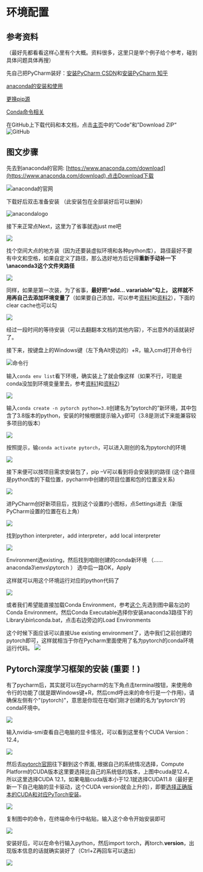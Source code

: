 # 环境配置

## 参考资料 
（最好先都看看这样心里有个大概。资料很多，这里只是举个例子给个参考，碰到具体问题具体再搜）

先自己把PyCharm装好：[安装PyCharm CSDN](https://blog.csdn.net/Z987421/article/details/131422753)和[安装PyCharm 知乎](https://zhuanlan.zhihu.com/p/361386599)

[anaconda的安装和使用](https://blog.csdn.net/tqlisno1/article/details/108908775)

[更换pip源](https://zhuanlan.zhihu.com/p/127275233)

[Conda命令相关](https://blog.csdn.net/miracleoa/article/details/106115730)

在GitHub上下载代码和本文档，点击[主页](https://github.com/yunfan1202/intellegent_design)中的“Code”和”Download ZIP“
![GitHub](assets/figures/GitHub1.jpg)

## 图文步骤

先去到anaconda的官网: [https://www.anaconda.com/download](https://www.anaconda.com/download),点击Download下载

![anaconda的官网](assets/figures/anaconda1.jpg)

下载好后双击准备安装 （此安装包在全部装好后可以删掉）

![anacondalogo](assets/figures/anaconda2.jpg)

接下来正常点Next，这里为了省事就选just me吧

![](assets/figures/anaconda3.jpg)

找个空间大点的地方装（因为还要装虚拟环境和各种python库）， 路径最好不要有中文和空格，如果自定义了路径，那么选好地方后记得**重新手动补一下\anaconda3这个文件夹路径**

![](assets/figures/anaconda4.jpg)

同样，如果是第一次装，为了省事，**最好把“add… varariable”勾上， 这样就不用再自己去添加环境变量了**（如果要自己添加，可以参考[资料1](https://blog.csdn.net/weixin_43914658/article/details/108785084)和[资料2](https://zhuanlan.zhihu.com/p/382980557)），下面的clear cache也可以勾

![](assets/figures/anaconda5.jpg)

经过一段时间的等待安装（可以去翻翻本文档的其他内容），不出意外的话就装好了。

接下来，按键盘上的Windows键（左下角Alt旁边的）+R，输入cmd打开命令行

![命令行](assets/figures/anaconda6.jpg)

输入```conda env list```看下环境，确实装上了就会像这样（如果不行，可能是conda没加到环境变量里去，参考[资料1](https://blog.csdn.net/weixin_43914658/article/details/108785084)和[资料2](https://zhuanlan.zhihu.com/p/382980557)）

![](assets/figures/anaconda7.jpg)

输入```conda create -n pytorch python=3.8```创建名为“pytorch的”新环境，其中包含了3.8版本的python，安装的时候根据提示输入y即可（3.8是测试下来能兼容较多项目的版本）

![](assets/figures/anaconda8.jpg)

按照提示，输```conda activate pytorch```，可以进入刚创的名为pytorch的环境

![](assets/figures/anaconda9.jpg)

接下来便可以按项目需求安装包了，pip –V可以看到将会安装到的路径 (这个路径是python库的下载位置，pycharm中创建的项目位置和包的位置没关系)

![](assets/figures/anaconda10.jpg)

进PyCharm创好新项目后，找到这个设置的小图标，点Settings进去（新版PyCharm设置的位置在右上角）

![](assets/figures/anaconda11.jpg)

找到python interpreter，add interpreter，add local interpreter

![](assets/figures/anaconda12.jpg)

Environment选existing，然后找到咱刚创建的conda新环境 （…… anaconda3\envs\pytorch ） 选中后一路OK，Apply

这样就可以用这个环境运行对应的python代码了

![](assets/figures/anaconda13.jpg)

或者我们希望能直接加载Conda Environment，参考[这个](https://blog.csdn.net/qq_61033357/article/details/136403920),先选到图中最左边的Conda Environment，然后Conda Executable选择你安装anaconda3路径下的Library\bin\conda.bat，点击右边旁边的Load Environments

这个时候下面应该可以直接Use existing environment了，选中我们之前创建的pytorch即可，这样就相当于你在Pycharm里面使用了名为pytorch的conda环境运行代码。
![](assets/figures/anaconda14.jpg)

## Pytorch深度学习框架的安装 (重要！)
有了pycharm后，其实就可以在pycharm的左下角点击terminal按钮，来使用命令行的功能了(就是跟Windows键+R，然后cmd呼出来的命令行是一个作用)，请确保左侧有个"(pytorch)"，意思是你现在在咱们刚才创建的名为“pytorch”的conda环境中。

![](assets/figures/pycharm1.jpg)

输入nvidia-smi查看自己电脑的显卡情况，可以看到这里有个CUDA Version：12.4，

![](assets/figures/pytorch1.jpg)

然后去[pytorch官网](https://pytorch.org/)往下翻到这个界面, 根据自己的系统情况选择，Compute Platform的CUDA版本这里要选择比自己的系统低的版本，上图中cuda是12.4，所以这里选择CUDA 12.1，如果电脑cuda版本小于12.1就选择CUDA11.8（最好更新一下自己电脑的显卡驱动，这个CUDA version就会上升的），即要[选择正确版本的CUDA和对应PyTorch安装](https://zhuanlan.zhihu.com/p/672526561)。

![](assets/figures/pytorch2.jpg)

复制图中的命令，在终端命令行中粘贴，输入这个命令开始安装即可

![](assets/figures/pytorch3.jpg)

安装好后，可以在命令行输入python，然后import torch，再torch.__version__，出现版本信息的话就确实装好了（Ctrl+Z再回车可以退出）

![](assets/figures/pytorch4.jpg)